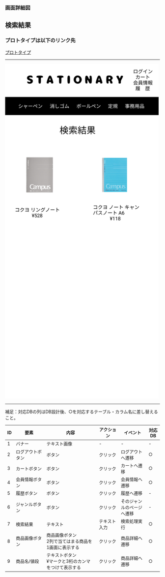 ### 画面詳細図
## 検索結果
### プロトタイプは以下のリンク先
[プロトタイプ](https://www.figma.com/file/YN8g4ahM3raStzCZMDXhNA/stationary?node-id=1%3A)
*****
<img src="../img/検索結果.png" width="500">

*****
補足：対応DBの列はDB設計後、○を対応するテーブル・カラム名に差し替えること。

| ID | 要素 | 内容 | アクション | イベント | 対応DB |
|----|------|-----|------------|---------|-------|
|1   |バナー　　　　|テキスト画像     |-          |-                  |-|
|2   |ログアウトボタン|ボタン         |クリック　　|ログアウトへ遷移    |○|
|3   |カートボタン　|ボタン　　　　　　|クリック　　|カートへ遷移|○|
|4   |会員情報ボタン|ボタン　　　　　　|クリック　　|会員情報へ遷移|○|
|5   |履歴ボタン　　|ボタン　　　　　　|クリック　　|履歴へ遷移|-|
|6   |ジャンルボタン|ボタン　　　　　　|クリック　　|そのジャンルのページへ遷移|-|
|7   |検索結果　　　|テキスト　　　　　|テキスト入力|検索処理実行|○|
|8   |商品画像ボタン|商品画像ボタン<br>2列で当てはまる商品を1画面に表示する|クリック|商品詳細へ遷移|○|
|9   |商品名/値段　|テキストボタン<br>¥マークと3桁のカンマをつけて表示する|クリック　　|商品詳細へ遷移|○|

